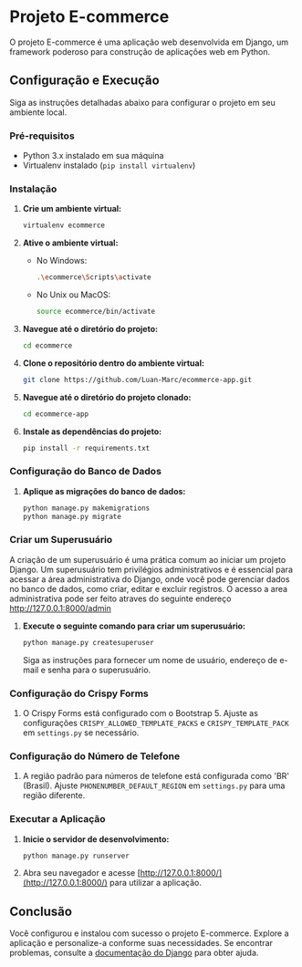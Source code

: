 # Projeto E-commerce

O projeto E-commerce é uma aplicação web desenvolvida em Django, um framework poderoso para construção de aplicações web em Python.

## Configuração e Execução

Siga as instruções detalhadas abaixo para configurar o projeto em seu ambiente local.

### Pré-requisitos

- Python 3.x instalado em sua máquina
- Virtualenv instalado (`pip install virtualenv`)

### Instalação

1. **Crie um ambiente virtual:**

    ```bash
    virtualenv ecommerce
    ```

2. **Ative o ambiente virtual:**

    - No Windows:

        ```bash
        .\ecommerce\Scripts\activate
        ```

    - No Unix ou MacOS:

        ```bash
        source ecommerce/bin/activate
        ```

3. **Navegue até o diretório do projeto:**

    ```bash
    cd ecommerce
    ```

4. **Clone o repositório dentro do ambiente virtual:**

    ```bash
    git clone https://github.com/Luan-Marc/ecommerce-app.git
    ```

5. **Navegue até o diretório do projeto clonado:**

    ```bash
    cd ecommerce-app
    ```

6. **Instale as dependências do projeto:**

    ```bash
    pip install -r requirements.txt
    ```

### Configuração do Banco de Dados

1. **Aplique as migrações do banco de dados:**

    ```bash
    python manage.py makemigrations
    python manage.py migrate
    ```
### Criar um Superusuário

A criação de um superusuário é uma prática comum ao iniciar um projeto Django. Um superusuário tem privilégios administrativos e é essencial para acessar a área administrativa do Django, onde você pode gerenciar dados no banco de dados, como criar, editar e excluir registros. O acesso a area administrativa pode ser feito atraves do seguinte endereço http://127.0.0.1:8000/admin 

1. **Execute o seguinte comando para criar um superusuário:**

    ```bash
    python manage.py createsuperuser
    ```

    Siga as instruções para fornecer um nome de usuário, endereço de e-mail e senha para o superusuário.

### Configuração do Crispy Forms

1. O Crispy Forms está configurado com o Bootstrap 5. Ajuste as configurações `CRISPY_ALLOWED_TEMPLATE_PACKS` e `CRISPY_TEMPLATE_PACK` em `settings.py` se necessário.

### Configuração do Número de Telefone

1. A região padrão para números de telefone está configurada como 'BR' (Brasil). Ajuste `PHONENUMBER_DEFAULT_REGION` em `settings.py` para uma região diferente.

### Executar a Aplicação

1. **Inicie o servidor de desenvolvimento:**

    ```bash
    python manage.py runserver
    ```

2. Abra seu navegador e acesse [http://127.0.0.1:8000/](http://127.0.0.1:8000/) para utilizar a aplicação.

## Conclusão

Você configurou e instalou com sucesso o projeto E-commerce. Explore a aplicação e personalize-a conforme suas necessidades. Se encontrar problemas, consulte a [documentação do Django](https://docs.djangoproject.com/) para obter ajuda.
